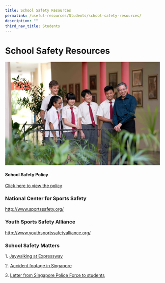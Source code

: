 ```yaml
---
title: School Safety Resources
permalink: /useful-resources/Students/school-safety-resources/
description: ""
third_nav_title: Students
---
```

# School Safety Resources

![](/images/Useful%20Resources/Students/Copy%20of%2020181030_095908B.jpg)

#### School Safety Policy

[Click here to view the policy](/useful-resources/Students/school-safety-policy/)



### National Center for Sports Safety

<a href="http://www.sportssafety.org/">http://www.sportssafety.org/</a>

  

### Youth Sports Safety Alliance

<a href="http://www.youthsportssafetyalliance.org/">http://www.youthsportssafetyalliance.org/</a>
  

### School Safety Matters

1.&nbsp;[Jaywalking at Expressway](https://bukitbatoksec.moe.edu.sg/qql/slot/u537/About%20Us/School%20Safety%20Resources/Jaywalking%20at%20Expressway-mpg.mpg)

2.&nbsp;[Accident footage in Singapore](https://bukitbatoksec.moe.edu.sg/qql/slot/u537/About%20Us/School%20Safety%20Resources/accident_footage_in_singapore.flv)

3.&nbsp;<a href="/files/Useful%20Resources/Students/Letter%20to%20Students.pdf">Letter from Singapore Police Force to students</a>
